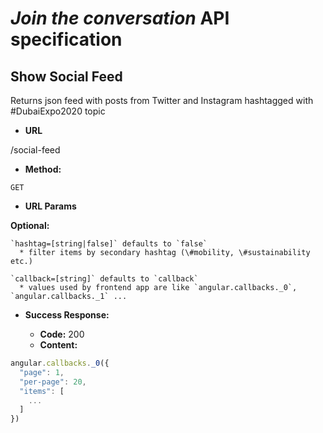 # *Join the conversation* API specification

**Show Social Feed**
----
Returns json feed with posts from Twitter and Instagram hashtagged with \#DubaiExpo2020 topic

* **URL**

/social-feed

* **Method:**

`GET`

* **URL Params**

 **Optional:**

    `hashtag=[string|false]` defaults to `false`  
      * filter items by secondary hashtag (\#mobility, \#sustainability etc.)

    `callback=[string]` defaults to `callback`  
      * values used by frontend app are like `angular.callbacks._0`, `angular.callbacks._1` ...  

* **Success Response:**

  * **Code:** 200  
  * **Content:**  
```javascript
angular.callbacks._0({
  "page": 1,
  "per-page": 20,
  "items": [
    ...
  ]
})
```
